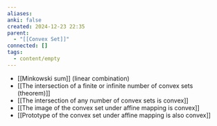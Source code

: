 ```yaml
---
aliases: 
anki: false
created: 2024-12-23 22:35
parent:
  - "[[Convex Set]]"
connected: []
tags:
  - content/empty
---
```


-  [[Minkowski sum]] (linear combination)
- [[The intersection of a finite or infinite number of convex sets (theorem)]]
- [[The intersection of any number of convex sets is convex]]
- [[The image of the convex set under affine mapping is convex]]
- [[Prototype of the convex set under affine mapping is also convex]]





